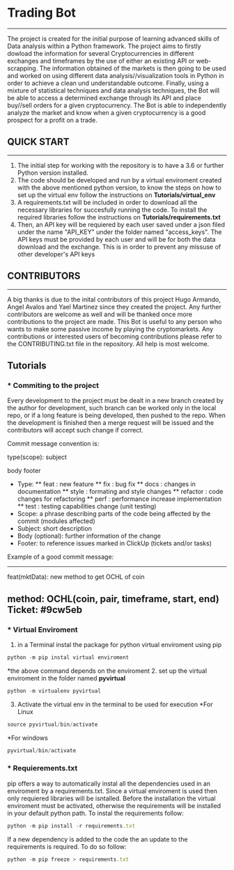# Trading Bot
----
The project is created for the initial purpose of learning advanced skills of Data analysis within a Python framework. The project aims to firstly dowload the information for several Cryptocurrencies in different exchanges and timeframes by the use of either an existing API or web-scrapping. The information obtained of the markets is then going to be used and worked on using different data analysis//visualization tools in Python in order to achieve a clean und understandable outcome. Finally, using a mixture of statistical techniques and data analysis techniques, the Bot will be able to access a determined exchange through its API and place buy//sell orders for a given cryptocurrency. The Bot is able to independently analyze the market and know when a given cryptocurrency is a good prospect for a profit on a trade.

## QUICK START
---
1. The initial step for working with the repository is to have a 3.6 or further Python version installed.
2. The code should be developed and run by a virtual enviroment created with the above mentioned python version, to know the steps on how to set up the virtual env follow the instructions on **Tutorials/virtual_env**
2. A requirements.txt will be included in order to download all the necessary libraries for succesfully running the code. To install the required libraries follow the instructions on **Tutorials/requirements.txt**
3. Then, an API key will be requiered by each user saved under a json filed under the name "API_KEY" under the folder named "access_keys". The API keys must be provided by each user and will be for both the data download and the exchange. This is in order to prevent any missuse of other developer's API keys

## CONTRIBUTORS
---
A big thanks is due to the inital contributors of this project Hugo Armando, Angel Avalos and Yael Martinez since they created the project. Any further contributors are welcome as well and will be thanked once more contributions to the project are made. This Bot is useful to any person who wants to make some passive income by playing the cryptomarkets. Any contributions or interested users of becoming contributions please refer to the CONTRIBUTING.txt file in the repository. All help is most welcome.

## Tutorials

### * Commiting to the project

Every development to the project must be dealt in a new branch created by the author for development, such branch can be worked only in the local repo, or if a long feature is being developed, then pushed to the repo. When the development is finished then a merge request will be issued and the contributors will accept such change if correct.

Commit message convention is:

type(scope): subject

body
footer
            
* Type:
** feat : new feature
** fix : bug fix
** docs : changes in documentation
** style : formating and style changes
** refactor : code changes for refactoring 
** perf : performance increase implementation
** test : testing capabilities change (unit testing)
* Scope: a phrase describing parts of the code being affected by the commit (modules affected)
* Subject: short description
* Body (optional): further information of the change 
* Footer: to reference issues marked in ClickUp (tickets and/or tasks)

Example of a good commit message:

----
feat(mktData): new method to get OCHL of coin

method: OCHL(coin, pair, timeframe, start, end)
Ticket: #9cw5eb
----
### * Virtual Enviroment

1. in a Terminal instal the package for python virtual enviroment using pip
```js
python -m pip instal virtual enviroment
```
*the above command depends on the enviroment
2. set up the virtual enviroment in the folder named **pyvirtual**
```js
python -m virtualenv pyvirtual
```
3. Activate the virtual env in the terminal to be used for execution
*For Linux
```js
source pyvirtual/bin/activate
```
*For windows
```js
pyvirtual/bin/activate
```

### * Requierements.txt
pip offers a way to automatically instal all the dependencies used in an enviroment by a requirements.txt.
Since a virtual enviroment is used then only requiered libraries will be isntalled. Before the installation the virtual enviroment must be activated, otherwise the requirements will be installed in your default python path.
To instal the requirements follow:
```js
python -m pip install -r requirements.txt
```

If a new dependency is added to the code the an update to the requirements is required. To do so follow:
```js
python -m pip freeze > requirements.txt
```
